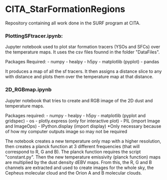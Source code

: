 # CITA_StarFormationRegions
Repository containing all work done in the SURF program at CITA. 



### PlottingSFtracer.ipynb:
Jupyter notebook used to plot star formation tracers (YSOs and SFCs) over the temperature maps. It uses the csv files founnd in the folder "DataFiles". 

Packages Required:
    - numpy
    - healpy
    - h5py
    - matplotlib (pyplot)
    - pandas

It produces a map of all the sf tracers. It then assigns a distance slice to any with distance and plots them over the temperature map at that distance. 

### 2D_RGBmap.ipynb
Jupyter notebook that tries to create and RGB image of the 2D dust and temperature maps. 

Packages required:
    - numpy
    - healpy
    - h5py
    - matplotlib (pyplot and gridspec)
    - os
    - plotly.express (only for interactive plot)
    - PIL (import Image and ImageOps)
    - IPython.display (import display) *Only necessary because of how my computer outputs image so may not be required

The notebook creates a new temperature only map with a higher resolution, then creates a planck function at 3 different frequencies (that will correspond to R, G and B). The planck function requires the script "constant.py". Then the new temperature emissivity (planck function) maps are multiplied by the dust density dEBV maps. From this, the R, G and B channels are extracted and used to create images for the whole sky, the Cepheus molecular cloud and the Orion A and B molecular clouds. 

